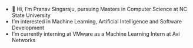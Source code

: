 - 👋 Hi, I’m Pranav Singaraju, pursuing Masters in Computer Science at NC State University
- I’m interested in Machine Learning, Artificial Intelligence and Software Development
- I’m currently interning at VMware as a Machine Learning Intern at Avi Networks

<!---
pranavsv16/pranavsv16 is a ✨ special ✨ repository because its `README.md` (this file) appears on your GitHub profile.
You can click the Preview link to take a look at your changes.
--->
